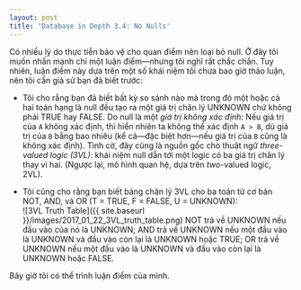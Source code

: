 ```yaml
---
layout: post
title: 'Database in Depth 3.4: No Nulls'
---
```


Có nhiều lý do thực tiễn bảo vệ cho quan điểm nên loại bỏ null. Ở đây tôi muốn nhấn mạnh chỉ một luận điểm&mdash;nhưng tôi nghĩ rất chắc chắn. Tuy nhiên, luận điểm này dựa trên một số khái niệm tôi chưa bao giờ thảo luận, nên tôi cần giả sử bạn đã biết trước:

 * Tôi cho rằng bạn đã biết bất kỳ so sánh nào mà trong đó một hoặc cả hai toán hạng là null đều tạo ra một giá trị chân lý UNKNOWN chứ không phải TRUE hay FALSE. Do null là một *giá trị không xác định*: Nếu giá trị của `A` không xác định, thì hiển nhiên ta không thể xác định `A > B`, dù giá trị của `B` bằng bao nhiêu (kể cả&mdash;đặc biệt hơn&mdash;nếu giá trị của `B` cũng là không xác định). Tình cờ, đây cũng là nguồn gốc cho thuật ngữ *three-valued logic (3VL)*: khái niệm null dẫn tới một logic có ba giá trị chân lý thay vì hai. (Ngược lại, mô hình quan hệ, dựa trên *two*-valued logic, 2VL).
 
 * Tôi cũng cho rằng bạn biết bảng chân lý 3VL cho ba toán tử cơ bản NOT, AND, và OR (T = TRUE, F = FALSE, U = UNKNOWN):<br/>
   ![3VL Truth Table]({{ site.baseurl }}/images/2017_01_22_3VL_truth_table.png)
   NOT trả về UNKNOWN nếu đầu vào của nó là UNKNOWN; AND trả về UNKNOWN nếu một đầu vào là UNKNOWN và đầu vào còn lại là UNKNOWN hoặc TRUE; OR trả về UNKNOWN nếu một đầu vào là UNKNOWN và đầu vào còn lại là UNKNOWN hoặc FALSE.

Bây giờ tôi có thể trình luận điểm của mình.